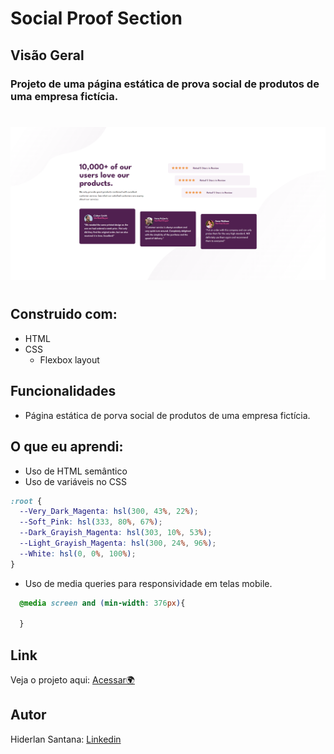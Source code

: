 # Social Proof Section


## Visão Geral

### Projeto de uma página estática de prova social de produtos de uma empresa fictícia.
#


![](./Assets/images/social-proof-section.png)

#
## Construido com:
- HTML
- CSS
  - Flexbox layout

## Funcionalidades
- Página estática de porva social de produtos de uma empresa fictícia.

## O que eu aprendi:
- Uso de HTML semântico
- Uso de variáveis no CSS
```css
:root {
  --Very_Dark_Magenta: hsl(300, 43%, 22%);
  --Soft_Pink: hsl(333, 80%, 67%);
  --Dark_Grayish_Magenta: hsl(303, 10%, 53%);
  --Light_Grayish_Magenta: hsl(300, 24%, 96%);
  --White: hsl(0, 0%, 100%);
}
```
- Uso de media queries para responsividade em telas mobile.
```css
  @media screen and (min-width: 376px){

  }
```

## Link

Veja o projeto aqui: [Acessar🌍](https://devhiderlan.github.io/social-proof-section-master/)

## Autor

Hiderlan Santana: [Linkedin](https://www.linkedin.com/in/hiderlan-santana/)